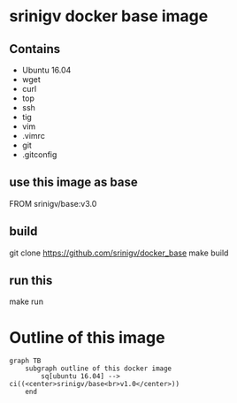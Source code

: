 # srinigv docker base image

## Contains
* Ubuntu 16.04
* wget
* curl
* top
* ssh
* tig
* vim
* .vimrc
* git
* .gitconfig

## use this image as base
  FROM srinigv/base:v3.0

## build
  git clone https://github.com/srinigv/docker_base
  make build

## run this
  make run

# Outline of this image
```mermaid
graph TB
    subgraph outline of this docker image
    	sq[ubuntu 16.04] --> ci((<center>srinigv/base<br>v1.0</center>))
    end
```

